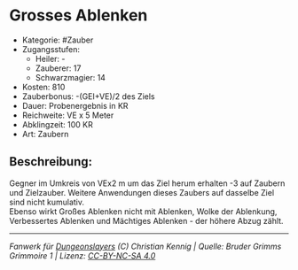 # Grosses Ablenken  
- Kategorie: #Zauber  
- Zugangsstufen:  
  - Heiler: -  
  - Zauberer: 17  
  - Schwarzmagier: 14  
- Kosten: 810  
- Zauberbonus: -(GEI+VE)/2 des Ziels  
- Dauer: Probenergebnis in KR  
- Reichweite: VE x 5 Meter  
- Abklingzeit: 100 KR  
- Art: Zaubern     

## Beschreibung:
Gegner im Umkreis von VEx2 m um das Ziel herum erhalten -3 auf Zaubern und Zielzauber. Weitere Anwendungen dieses Zaubers auf dasselbe Ziel sind nicht kumulativ.<br>Ebenso wirkt Großes Ablenken nicht mit Ablenken, Wolke der Ablenkung, Verbessertes Ablenken und Mächtiges Ablenken - der höhere Abzug zählt.


___
*Fanwerk für [Dungeonslayers](https://www.dungeonslayers.net/) (C) Christian Kennig | Quelle: Bruder Grimms Grimmoire 1 | Lizenz: [CC-BY-NC-SA 4.0](https://creativecommons.org/licenses/by-nc-sa/4.0/deed.de)*